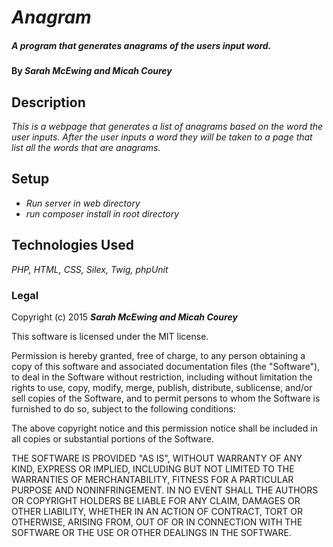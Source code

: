 # _Anagram_

##### _A program that generates anagrams of the users input word._

#### By _**Sarah McEwing and Micah Courey**_

## Description

_This is a webpage that generates a list of anagrams based on the word the user inputs. After the user inputs a word they will be taken to a page that list all the words that are anagrams._

## Setup

* _Run server in web directory_
* _run composer install in root directory_

## Technologies Used

_PHP, HTML, CSS, Silex, Twig, phpUnit_

### Legal

Copyright (c) 2015 **_Sarah McEwing and Micah Courey_**

This software is licensed under the MIT license.

Permission is hereby granted, free of charge, to any person obtaining a copy
of this software and associated documentation files (the "Software"), to deal
in the Software without restriction, including without limitation the rights
to use, copy, modify, merge, publish, distribute, sublicense, and/or sell
copies of the Software, and to permit persons to whom the Software is
furnished to do so, subject to the following conditions:

The above copyright notice and this permission notice shall be included in
all copies or substantial portions of the Software.

THE SOFTWARE IS PROVIDED "AS IS", WITHOUT WARRANTY OF ANY KIND, EXPRESS OR
IMPLIED, INCLUDING BUT NOT LIMITED TO THE WARRANTIES OF MERCHANTABILITY,
FITNESS FOR A PARTICULAR PURPOSE AND NONINFRINGEMENT. IN NO EVENT SHALL THE
AUTHORS OR COPYRIGHT HOLDERS BE LIABLE FOR ANY CLAIM, DAMAGES OR OTHER
LIABILITY, WHETHER IN AN ACTION OF CONTRACT, TORT OR OTHERWISE, ARISING FROM,
OUT OF OR IN CONNECTION WITH THE SOFTWARE OR THE USE OR OTHER DEALINGS IN
THE SOFTWARE.

